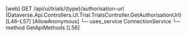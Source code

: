 [web] GET /api/ui/trials/{type}/authorisation-url  (Dataverse.Api.Controllers.UI.Trial.TrialsController.GetAuthorisationUrl)  [L46–L57] [AllowAnonymous]
  └─ uses_service ConnectionService
    └─ method GetApiMethods [L56]

